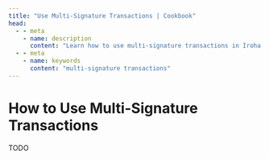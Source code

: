 ```yaml
---
title: "Use Multi-Signature Transactions | Cookbook"
head:
  - - meta
    - name: description
      content: "Learn how to use multi-signature transactions in Iroha."
  - - meta
    - name: keywords
      content: "multi-signature transactions"
---
```


# How to Use Multi-Signature Transactions

TODO